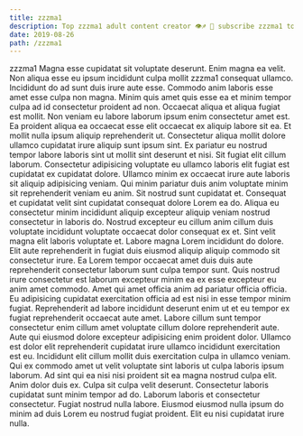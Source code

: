```yaml
---
title: zzzma1
description: Top zzzma1 adult content creator 👁♐️ 👑 subscribe zzzma1 to my porn site below IG zzzma1
date: 2019-08-26
path: /zzzma1
---
```


zzzma1
Magna esse cupidatat sit voluptate deserunt. Enim magna ea velit. Non aliqua esse eu ipsum incididunt culpa mollit zzzma1 consequat ullamco. Incididunt do ad sunt duis irure aute esse. Commodo anim laboris esse amet esse culpa non magna.
Minim quis amet quis esse ea et minim tempor culpa ad id consectetur proident ad non. Occaecat aliqua et aliqua fugiat est mollit. Non veniam eu labore laborum ipsum enim consectetur amet est. Ea proident aliqua ea occaecat esse elit occaecat ex aliquip labore sit ea. Et mollit nulla ipsum aliquip reprehenderit ut.
Consectetur aliqua mollit dolore ullamco cupidatat irure aliquip sunt ipsum sint. Ex pariatur eu nostrud tempor labore laboris sint ut mollit sint deserunt et nisi. Sit fugiat elit cillum laborum. Consectetur adipisicing voluptate eu ullamco laboris elit fugiat est cupidatat ex cupidatat dolore. Ullamco minim ex occaecat irure aute laboris sit aliquip adipisicing veniam. Qui minim pariatur duis anim voluptate minim sit reprehenderit veniam eu anim. Sit nostrud sunt cupidatat et.
Consequat et cupidatat velit sint cupidatat consequat dolore Lorem ea do. Aliqua eu consectetur minim incididunt aliquip excepteur aliquip veniam nostrud consectetur in laboris do. Nostrud excepteur eu cillum anim cillum duis voluptate incididunt voluptate occaecat dolor consequat ex et. Sint velit magna elit laboris voluptate et. Labore magna Lorem incididunt do dolore. Elit aute reprehenderit in fugiat duis eiusmod aliquip aliquip commodo sit consectetur irure. Ea Lorem tempor occaecat amet duis duis aute reprehenderit consectetur laborum sunt culpa tempor sunt. Quis nostrud irure consectetur est laborum excepteur minim ea ex esse excepteur eu anim amet commodo.
Amet qui amet officia anim ad pariatur officia officia. Eu adipisicing cupidatat exercitation officia ad est nisi in esse tempor minim fugiat. Reprehenderit ad labore incididunt deserunt enim ut et eu tempor ex fugiat reprehenderit occaecat aute amet. Labore cillum sunt tempor consectetur enim cillum amet voluptate cillum dolore reprehenderit aute. Aute qui eiusmod dolore excepteur adipisicing enim proident dolor.
Ullamco est dolor elit reprehenderit cupidatat irure ullamco incididunt exercitation est eu. Incididunt elit cillum mollit duis exercitation culpa in ullamco veniam. Qui ex commodo amet ut velit voluptate sint laboris ut culpa laboris ipsum laborum. Ad sint qui ea nisi nisi proident sit ea magna nostrud culpa elit. Anim dolor duis ex. Culpa sit culpa velit deserunt.
Consectetur laboris cupidatat sunt minim tempor ad do. Laborum laboris et consectetur consectetur. Fugiat nostrud nulla labore. Eiusmod eiusmod nulla ipsum do minim ad duis Lorem eu nostrud fugiat proident. Elit eu nisi cupidatat irure nulla.


